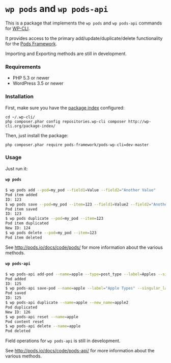 `wp pods` and `wp pods-api`
===========

This is a package that implements the `wp pods` and `wp pods-api` commands for [WP-CLI](http://wp-cli.org).

It provides access to the primary add/update/duplicate/delete functionality for the [Pods Framework](http://pods.io).

Importing and Exporting methods are still in development.

### Requirements

* PHP 5.3 or newer
* WordPress 3.5 or newer

### Installation

First, make sure you have the [package index](http://wp-cli.org/package-index/) configured:

```
cd ~/.wp-cli/
php composer.phar config repositories.wp-cli composer http://wp-cli.org/package-index/
```

Then, just install the package:

```
php composer.phar require pods-framework/pods-wp-cli=dev-master
```

### Usage

Just run it:

#### `wp pods`

```bash
$ wp pods add --pod=my_pod --field1=Value --field2="Another Value"
Pod item added
ID: 123
$ wp pods save --pod=my_pod --item=123 --field1=Value2 --field2="Another Value2"
Pod item saved
ID: 123
$ wp pods duplicate --pod=my_pod --item=123
Pod item duplicated
New ID: 124
$ wp pods delete --pod=my_pod --item=123
Pod item deleted
```

See http://pods.io/docs/code/pods/ for more information about the various methods.

#### `wp pods-api`

```bash
$ wp pods-api add-pod --name=apple --type=post_type --label=Apples --singular_label=Apple
Pod added
ID: 125
$ wp pods-api save-pod --name=apple --label="Apple Types" --singular_label="Apple Type"
Pod saved
ID: 125
$ wp pods-api duplicate --name=apple --new_name=apple2
Pod duplicated
New ID: 126
$ wp pods-api reset --name=apple
Pod content reset
$ wp pods-api delete --name=apple
Pod deleted
```

Field operations for `wp pods-api` is still in development.

See http://pods.io/docs/code/pods-api/ for more information about the various methods.